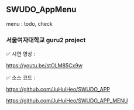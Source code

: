 ## SWUDO_AppMenu
menu : todo, check




### 서울여자대학교 guru2 project






✅ 시연 영상 : 

https://youtu.be/stOLM85Cx9w




✅ 소스 코드 :


https://github.com/JuHuiHeo/SWUDO_APP


https://github.com/JuHuiHeo/SWUDO_APP_MENU
